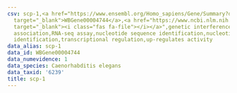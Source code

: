 ```yaml
---
csv: scp-1,<a href="https://www.ensembl.org/Homo_sapiens/Gene/Summary?db=core;g=WBGene00004744"
  target="_blank">WBGene00004744</a>,<a href="https://www.ncbi.nlm.nih.gov/pubmed/27496166"
  target="_blank"><i class="fas fa-file"></i></a>",genetic interference,functional
  association,RNA-seq assay,nucleotide sequence identification,nucleotide sequence
  identification,transcriptional regulation,up-regulates activity
data_alias: scp-1
data_id: WBGene00004744
data_numevidence: 1
data_species: Caenorhabditis elegans
data_taxid: '6239'
title: scp-1
---
```

